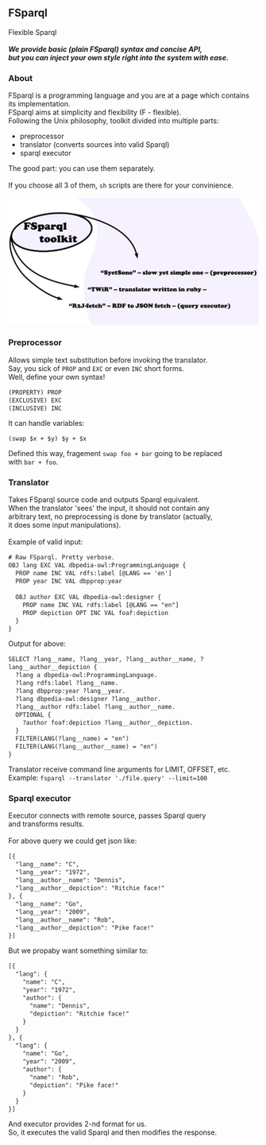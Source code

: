 ## FSparql
Flexible Sparql<br>
<br>
***We provide basic (plain FSparql) syntax and concise API,***<br>
***but you can inject your own style right into the system with ease.***<br>
### About
FSparql is a programming language and you are at a page which contains<br>
its implementation.
<br>
FSparql aims at simplicity and flexibility (F - flexible).<br>
Following the Unix philosophy, toolkit divided into multiple parts:
  * preprocessor
  * translator (converts sources into valid Sparql)
  * sparql executor

The good part: you can use them separately.<br>
<br>
If you choose all 3 of them, `sh` scripts are there for your convinience.<br>
<br>
<img src="./img/three.png">
### Preprocessor
Allows simple text substitution before invoking the translator.<br>
Say, you sick of `PROP` and `EXC` or even `INC` short forms.<br>
Well, define your own syntax!<br>
```
(PROPERTY) PROP
(EXCLUSIVE) EXC
(INCLUSIVE) INC
```
It can handle variables:
```
(swap $x + $y) $y + $x
```
Defined this way, fragement `swap foo + bar` going to be replaced<br>
with `bar + foo`.<br>
### Translator
Takes FSparql source code and outputs Sparql equivalent.<br>
When the translator 'sees' the input, it should not contain any<br>
arbitrary text, no preprocessing is done by translator (actually,<br>
it does some input manipulations).<br>
<br>
Example of valid input:
```
# Raw FSparql. Pretty verbose.
OBJ lang EXC VAL dbpedia-owl:ProgrammingLanguage {
  PROP name INC VAL rdfs:label [@LANG == 'en']
  PROP year INC VAL dbpprop:year

  OBJ author EXC VAL dbpedia-owl:designer {
    PROP name INC VAL rdfs:label [@LANG == "en"]
    PROP depiction OPT INC VAL foaf:depiction
  }
}
```
Output for above:
```
SELECT ?lang__name, ?lang__year, ?lang__author__name, ?lang__author__depiction {
  ?lang a dbpedia-owl:ProgrammingLanguage.
  ?lang rdfs:label ?lang__name.
  ?lang dbpprop:year ?lang__year.
  ?lang dbpedia-owl:designer ?lang__author.
  ?lang__author rdfs:label ?lang__author__name.
  OPTIONAL {
    ?author foaf:depiction ?lang__author__depiction.
  }
  FILTER(LANG(?lang__name) = "en")
  FILTER(LANG(?lang__author__name) = "en")
}
```
Translator receive command line arguments for LIMIT, OFFSET, etc.<br>
Example: `fsparql --translator './file.query' --limit=100`<br>
### Sparql executor
Executor connects with remote source, passes Sparql query<br>
and transforms results.<br>
<br>
For above query we could get json like:
```
[{
  "lang__name": "C",
  "lang__year": "1972",
  "lang__author__name": "Dennis",
  "lang__author__depiction": "Ritchie face!"
}, {
  "lang__name": "Go",
  "lang__year": "2009",
  "lang__author__name": "Rob",
  "lang__author__depiction": "Pike face!"
}]
```
But we propaby want something similar to:
```
[{
  "lang": {
    "name": "C",
    "year": "1972",
    "author": {
      "name": "Dennis",
      "depiction": "Ritchie face!"
    }
  }
}, {
  "lang": {
    "name": "Go",
    "year": "2009",
    "author": {
      "name": "Rob",
      "depiction": "Pike face!"
    }
  }
}]
```
And executor provides 2-nd format for us.<br>
So, it executes the valid Sparql and then modifies the response.<br>
